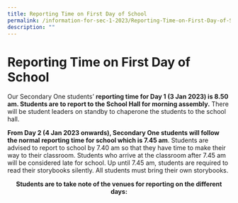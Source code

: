 ```yaml
---
title: Reporting Time on First Day of School
permalink: /information-for-sec-1-2023/Reporting-Time-on-First-Day-of-School/
description: ""
---
```

Reporting Time on First Day of School
=====================================

Our Secondary One students’ <b>reporting time for Day 1 (3 Jan 2023) is 8.50 am. Students are to report to the School Hall for morning assembly.</b> There will be student leaders on standby to chaperone the students to the school hall.

  

<b>From Day 2 (4 Jan 2023 onwards), Secondary One students will follow the normal reporting time for school which is 7.45 am</b>. Students are advised to report to school by 7.40 am so that they have time to make their way to their classroom. Students who arrive at the classroom after 7.45 am will be considered late for school. Up until 7.45 am, students are required to read their storybooks silently. All students must bring their own storybooks.

<center> <b>Students are to take note of the venues for reporting on the different days:</b> </center>